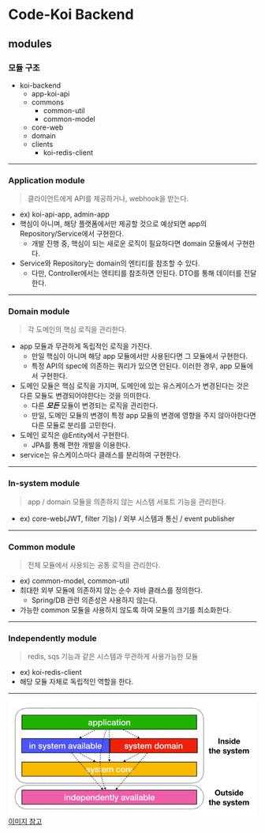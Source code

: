 # Code-Koi Backend

## modules

### 모듈 구조
* koi-backend
  * app-koi-api
  * commons
    * common-util
    * common-model
  * core-web
  * domain
  * clients
    * koi-redis-client

---
### Application module
> 클라이언트에게 API를 제공하거나, webhook을 받는다.
* ex) koi-api-app, admin-app
* 핵심이 아니며, 해당 플랫폼에서만 제공할 것으로 예상되면 app의 Repository/Service에서 구현한다.
    * 개발 진행 중, 핵심이 되는 새로운 로직이 필요하다면 domain 모듈에서 구현한다.
* Service와 Repository는 domain의 엔티티를 참조할 수 있다.
    * 다만, Controller에서는 엔티티를 참조하면 안된다. DTO를 통해 데이터를 전달한다.

---
### Domain module
> 각 도메인의 핵심 로직을 관리한다.

* app 모듈과 무관하게 독립적인 로직을 가진다.
  * 만일 핵심이 아니며 해당 app 모듈에서만 사용된다면 그 모듈에서 구현한다.
  * 특정 API의 spec에 의존하는 쿼리가 있으면 안된다. 이러한 경우, app 모듈에서 구현한다.
* 도메인 모듈은 핵심 로직을 가지며, 도메인에 있는 유스케이스가 변경된다는 것은 다른 모듈도 변경되어야한다는 것을 의미한다.
  * 다른 ***모든*** 모듈이 변경되는 로직을 관리한다.
  * 만일, 도메인 모듈의 변경이 특정 app 모듈의 변경에 영향을 주지 않아야한다면 다른 모듈로 분리를 고민한다.
* 도메인 로직은 @Entity에서 구현한다.
  * JPA를 통해 편한 개발을 이용한다.
* service는 유스케이스마다 클래스를 분리하여 구현한다.

---
### In-system module
> app / domain 모듈을 의존하지 않는 시스템 서포트 기능을 관리한다.
* ex) core-web(JWT, filter 기능) / 외부 시스템과 통신 / event publisher

---
### Common module
> 전체 모듈에서 사용되는 공통 로직을 관리한다.
* ex) common-model, common-util
* 최대한 외부 모듈에 의존하지 않는 순수 자바 클래스를 정의한다.
  * Spring/DB 관련 의존성은 사용하지 않는다.
* 가능한 common 모듈을 사용하지 않도록 하여 모듈의 크기를 최소화한다.

---
### Independently module
> redis, sqs 기능과 같은 시스템과 무관하게 사용가능한 모듈
* ex) koi-redis-client
* 해당 모듈 자체로 독립적인 역할을 한다.

---
![모듈 이미지](docs/module-tier.png)
[이미지 참고](https://techblog.woowahan.com/2637/)